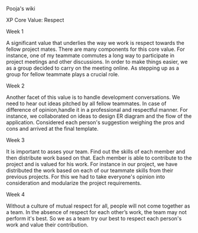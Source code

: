 Pooja's wiki 


XP Core Value: Respect 


Week 1


A significant value that underlies the way we work is respect towards the fellow project mates.
There are many components for this core value. 
For instance, one of my teammate commutes a long way to participate in project meetings and other discussions. 
In order to make things easier, we as a group decided to carry on the meeting online. 
As stepping up as a group for fellow teammate plays a crucial role.

Week 2

Another facet of this value is to handle development conversations.
We need to hear out ideas pitched by all fellow teammates.
In case of difference of opinion,handle it in a professional and respectful manner.
For instance, we collaborated on ideas to design ER diagram and the flow of the application. 
Considered each person's suggestion weighing the pros and cons and arrived at the final template.

Week 3

It is important to asses your team. 
Find out the skills of each member and then distribute work based on that. 
Each member is able to contribute to the project and is valued for his work.
For instance in our project, we have distributed the work based on each of our teammate skills from their previous projects.
For this we had to take everyone's opinion into consideration and modularize the project requirements.

Week 4

Without a culture of mutual respect for all, people will not come together as a team. 
In the absence of respect for each other’s work, the team may not perform it's best.
So we as a team try our best to respect each person's work and value their contribution.




